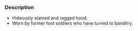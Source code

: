 ### Description
- Hideously stained and ragged hood.
- Worn by former foot soldiers who have turned to banditry.